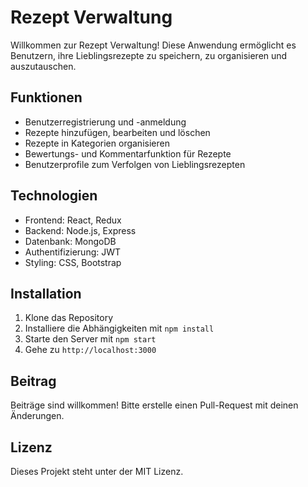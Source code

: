 # Rezept Verwaltung

Willkommen zur Rezept Verwaltung! Diese Anwendung ermöglicht es Benutzern, ihre Lieblingsrezepte zu speichern, zu organisieren und auszutauschen.

## Funktionen
- Benutzerregistrierung und -anmeldung
- Rezepte hinzufügen, bearbeiten und löschen
- Rezepte in Kategorien organisieren
- Bewertungs- und Kommentarfunktion für Rezepte
- Benutzerprofile zum Verfolgen von Lieblingsrezepten

## Technologien
- Frontend: React, Redux
- Backend: Node.js, Express
- Datenbank: MongoDB
- Authentifizierung: JWT
- Styling: CSS, Bootstrap

## Installation
1. Klone das Repository
2. Installiere die Abhängigkeiten mit `npm install`
3. Starte den Server mit `npm start`
4. Gehe zu `http://localhost:3000`

## Beitrag
Beiträge sind willkommen! Bitte erstelle einen Pull-Request mit deinen Änderungen.

## Lizenz
Dieses Projekt steht unter der MIT Lizenz.